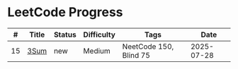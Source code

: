 # LeetCode Progress

| # | Title | Status | Difficulty | Tags | Date |
|---|---|---|---|---|---|
| 15 | [3Sum](https://leetcode.com/problems/3sum/) | new | Medium | NeetCode 150, Blind 75 | 2025-07-28 |
